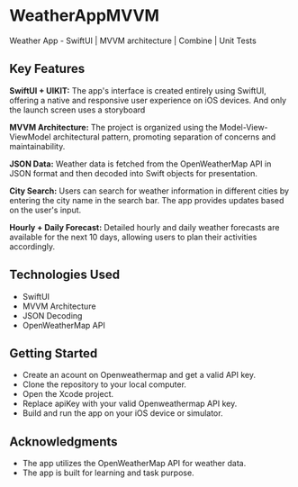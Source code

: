 # WeatherAppMVVM
Weather App - SwiftUI | MVVM architecture | Combine | Unit Tests

## Key Features
**SwiftUI + UIKIT:** The app's interface is created entirely using SwiftUI, offering a native and responsive user experience on iOS devices. And only the launch screen uses a storyboard

**MVVM Architecture:** The project is organized using the Model-View-ViewModel architectural pattern, promoting separation of concerns and maintainability.

**JSON Data:** Weather data is fetched from the OpenWeatherMap API in JSON format and then decoded into Swift objects for presentation.

**City Search:** Users can search for weather information in different cities by entering the city name in the search bar. The app provides updates based on the user's input.

**Hourly + Daily  Forecast:** Detailed hourly and daily weather forecasts are available for the next 10 days, allowing users to plan their activities accordingly.

## Technologies Used

* SwiftUI
* MVVM Architecture
* JSON Decoding
* OpenWeatherMap API
  
##  Getting Started

* Create an acount on Openweathermap and get a valid API key.
* Clone the repository to your local computer.
* Open the Xcode project.
* Replace apiKey with your valid Openweathermap API key.
* Build and run the app on your iOS device or simulator.


##  Acknowledgments
* The app utilizes the OpenWeatherMap API for weather data.
* The app is built for learning and task purpose.
